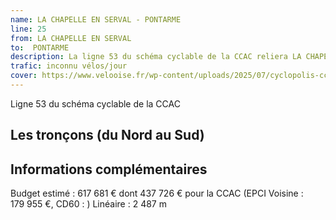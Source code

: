 ```yaml
---
name: LA CHAPELLE EN SERVAL - PONTARME
line: 25
from: LA CHAPELLE EN SERVAL 
to:  PONTARME 
description: La ligne 53 du schéma cyclable de la CCAC reliera LA CHAPELLE EN SERVAL  à PONTARME 
trafic: inconnu vélos/jour
cover: https://www.velooise.fr/wp-content/uploads/2025/07/cyclopolis-ccac-53.jpg
---
```

Ligne 53 du schéma cyclable de la CCAC  
## Les tronçons (du Nord au Sud)

## Informations complémentaires

Budget estimé : 617 681 € dont 437 726 € pour la CCAC (EPCI Voisine : 179 955 €, CD60 : )
Linéaire : 2 487 m

